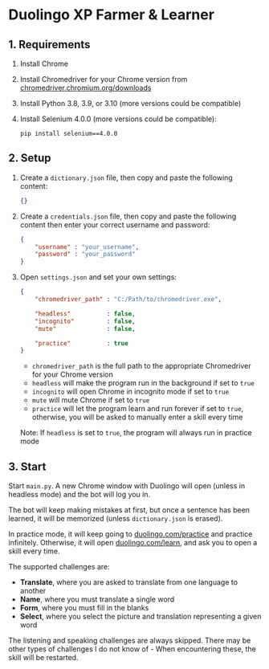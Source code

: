 # Duolingo XP Farmer & Learner

## 1. Requirements

1. Install Chrome

1. Install Chromedriver for your Chrome version from [chromedriver.chromium.org/downloads](https://chromedriver.chromium.org/downloads)

1. Install Python 3.8, 3.9, or 3.10 (more versions could be compatible)

1. Install Selenium 4.0.0 (more versions could be compatible):

    ```shell
    pip install selenium==4.0.0
    ```

## 2. Setup

1. Create a `dictionary.json` file, then copy and paste the following content:

    ```json
    {}
    ```

1. Create a `credentials.json` file, then copy and paste the following content then enter your correct username and password:

    ```json
    {
        "username" : "your_username",
        "password" : "your_password"
    }
    ```

1. Open `settings.json` and set your own settings:

    ```json
    {
        "chromedriver_path" : "C:/Path/to/chromedriver.exe",

        "headless"          : false,
        "incognito"         : false,
        "mute"              : false,

        "practice"          : true
    }
    ```

    - `chromedriver_path` is the full path to the appropriate Chromedriver for your Chrome version
    - `headless` will make the program run in the background if set to `true`
    - `incognito` will open Chrome in incognito mode if set to `true`
    - `mute` will mute Chrome if set to `true`
    - `practice` will let the program learn and run forever if set to `true`, otherwise, you will be asked to manually enter a skill every time

    Note: If `headless` is set to `true`, the program will always run in practice mode

## 3. Start

Start `main.py`. A new Chrome window with Duolingo will open (unless in headless mode) and the bot will log you in.

The bot will keep making mistakes at first, but once a sentence has been learned, it will be memorized (unless `dictionary.json` is erased).

In practice mode, it will keep going to [duolingo.com/practice](https://www.duolingo.com/practice) and practice infinitely. Otherwise, it will open [duolingo.com/learn](https://www.duolingo.com/learn), and ask you to open a skill every time.

The supported challenges are:

- **Translate**, where you are asked to translate from one language to another
- **Name**, where you must translate a single word
- **Form**, where you must fill in the blanks
- **Select**, where you select the picture and translation representing a given word

The listening and speaking challenges are always skipped. There may be other types of challenges I do not know of - When encountering these, the skill will be restarted.